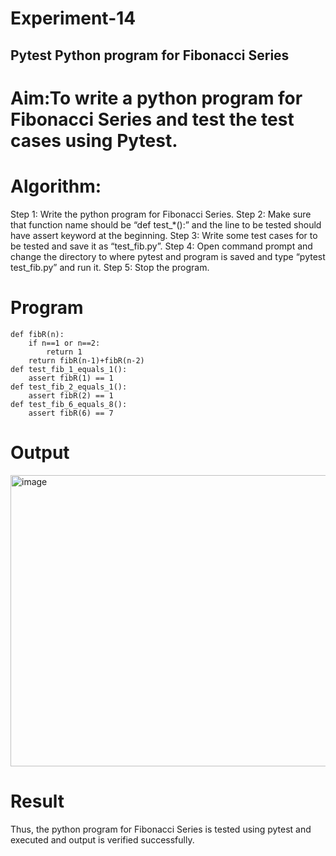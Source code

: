# Experiment-14
## Pytest Python program for Fibonacci Series 
# Aim:To write a python program for Fibonacci Series and test the test cases using Pytest. 
# Algorithm: 
Step 1: Write the python program for Fibonacci Series.
Step 2: Make sure that function name should be “def test_*():” and the line to be tested
should have assert keyword at the beginning.
Step 3: Write some test cases for to be tested and save it as “test_fib.py”.
Step 4: Open command prompt and change the directory to where pytest and program is
saved and type “pytest test_fib.py” and run it.
Step 5: Stop the program. 
# Program
```
def fibR(n): 
    if n==1 or n==2: 
        return 1 
    return fibR(n-1)+fibR(n-2) 
def test_fib_1_equals_1(): 
    assert fibR(1) == 1 
def test_fib_2_equals_1(): 
    assert fibR(2) == 1 
def test_fib_6_equals_8(): 
    assert fibR(6) == 7
```
# Output
<img width="1302" height="466" alt="image" src="https://github.com/user-attachments/assets/cf074f43-9ffb-4abe-add1-35a1b78199d3" />

# Result
Thus, the python program for Fibonacci Series is tested using pytest and executed and output is verified successfully.

